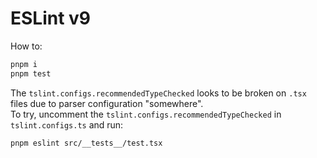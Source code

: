 # ESLint v9

How to:
```sh
pnpm i
pnpm test
```

The `tslint.configs.recommendedTypeChecked` looks to be broken on `.tsx` files due to parser configuration "somewhere".   
To try, uncomment the `tslint.configs.recommendedTypeChecked` in `tslint.configs.ts` and run:
```sh
pnpm eslint src/__tests__/test.tsx
```
